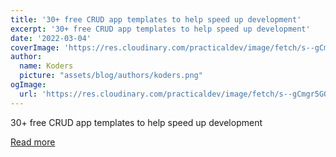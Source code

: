 ```yaml
---
title: '30+ free CRUD app templates to help speed up development'
excerpt: '30+ free CRUD app templates to help speed up development'
date: '2022-03-04'
coverImage: 'https://res.cloudinary.com/practicaldev/image/fetch/s--gCmgr5G0--/c_imagga_scale,f_auto,fl_progressive,h_420,q_66,w_1000/https://d33wubrfki0l68.cloudfront.net/c56cf3708182e525e175842f8a8b91a64619be4c/2e504/business-apps/templates/applicant-tracking-system/images/preview.gif'
author:
  name: Koders
  picture: "assets/blog/authors/koders.png"
ogImage:
  url: 'https://res.cloudinary.com/practicaldev/image/fetch/s--gCmgr5G0--/c_imagga_scale,f_auto,fl_progressive,h_420,q_66,w_1000/https://d33wubrfki0l68.cloudfront.net/c56cf3708182e525e175842f8a8b91a64619be4c/2e504/business-apps/templates/applicant-tracking-system/images/preview.gif'
---
```


30+ free CRUD app templates to help speed up development

[Read more](https://dev.to/budibase/30-free-crud-app-templates-to-help-speed-up-development-22ab)
